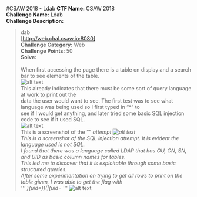 #CSAW 2018 - Ldab
**CTF Name:** CSAW 2018 </br>
**Challenge Name:** Ldab</br>
**Challenge Description:**</br>
>dab</br>
[http://web.chal.csaw.io:8080]</br>
**Challenge Category:** Web</br>
**Challenge Points:** 50</br>
**Solve:**</br></br>
When first accessing the page there is a table on display and a search bar to see elements of the table.</br>
![alt text](https://i.postimg.cc/YSqsJc4v/pic1.png)</br>
This already indicates that there must be some sort of query language at work to print out the</br>
data the user would want to see. The first test was to see what language was being used so I first typed in “\*” to</br>
see if I would get anything, and later tried some basic SQL injection code to see if it used SQL.</br>
![alt text](https://i.postimg.cc/3RkbxgF7/pic2.png)</br> 
This is a screenshot of the “*” attempt
![alt text](https://i.postimg.cc/k4LY6BTS/pic3.png)</br>
This is a screenshot of the SQL injection attempt. It is evident the language used is not SQL. </br>
I found that there was a language called LDAP that has OU, CN, SN, and UID as basic column names for tables.</br>
This led me to discover that it is exploitable through some basic structured queries.</br>
After some experimentation on trying to get all rows to print on the table given, I was able to get the flag with</br> 
'''
*)(uid=*))(|(uid=*
'''
![alt text](https://i.postimg.cc/C5DPjS2Q/pic4.png)</br>

